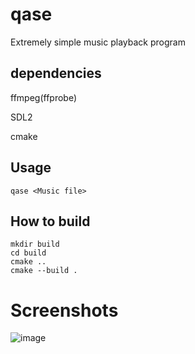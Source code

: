 # qase
Extremely simple music playback program

## dependencies
ffmpeg(ffprobe)

SDL2

cmake

## Usage
`qase <Music file>`

## How to build
```
mkdir build
cd build
cmake ..
cmake --build .
```

# Screenshots
![image](https://github.com/user-attachments/assets/a894c8b5-fb27-4f1a-aac2-2600bbecc5e6)

